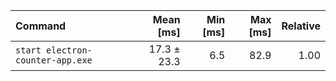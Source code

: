 | Command | Mean [ms] | Min [ms] | Max [ms] | Relative |
|:---|---:|---:|---:|---:|
| `start electron-counter-app.exe` | 17.3 ± 23.3 | 6.5 | 82.9 | 1.00 |
